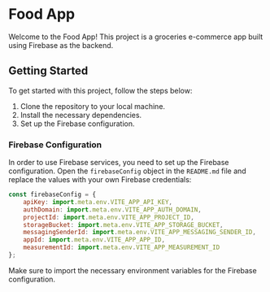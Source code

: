 # Food App

Welcome to the Food App! This project is a groceries e-commerce app built using Firebase as the backend. 

## Getting Started

To get started with this project, follow the steps below:

1. Clone the repository to your local machine.
2. Install the necessary dependencies.
3. Set up the Firebase configuration.

### Firebase Configuration

In order to use Firebase services, you need to set up the Firebase configuration. Open the `firebaseConfig` object in the `README.md` file and replace the values with your own Firebase credentials:

```javascript
const firebaseConfig = {
    apiKey: import.meta.env.VITE_APP_API_KEY,
    authDomain: import.meta.env.VITE_APP_AUTH_DOMAIN,
    projectId: import.meta.env.VITE_APP_PROJECT_ID,
    storageBucket: import.meta.env.VITE_APP_STORAGE_BUCKET,
    messagingSenderId: import.meta.env.VITE_APP_MESSAGING_SENDER_ID,
    appId: import.meta.env.VITE_APP_APP_ID,
    measurementId: import.meta.env.VITE_APP_MEASUREMENT_ID
};
```

Make sure to import the necessary environment variables for the Firebase configuration.
